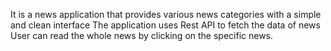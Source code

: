
 It is a news application that provides various news categories with a simple and clean interface
 The application uses Rest API to fetch the data of news
 User can read the whole news by clicking on the specific news.
